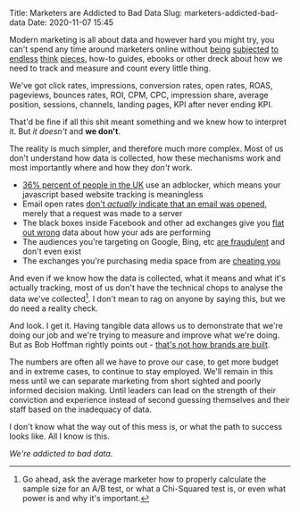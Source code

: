Title: Marketers are Addicted to Bad Data
Slug: marketers-addicted-bad-data
Date: 2020-11-07 15:45

Modern marketing is all about data and however hard you might try, you can't spend any time around marketers online without [being](https://blog.marketo.com/2013/11/prove-your-worth10-kpis-for-marketers.html) [subjected](https://www.searchenginejournal.com/paid-owned-earned-content/242075/) [to](https://blogs.oracle.com/oracledatacloud/effectively-measuring-advertising-performance-your-guide-to-success) [endless](https://searchengineland.com/using-auction-insights-for-better-ppc-competitor-analysis-343264) [think](https://www.searchenginewatch.com/2020/07/28/10-reasons-why-marketers-use-data-to-make-budgeting-decisions/) [pieces](https://www.oberlo.co.uk/blog/spent-200000-facebook-ads-heres-learned), how-to guides, ebooks or other dreck about how we need to track and measure and count every little thing.

We've got click rates, impressions, conversion rates, open rates, ROAS, pageviews, bounces rates, ROI, CPM, CPC, impression share, average position, sessions, channels, landing pages, KPI after never ending KPI.

That'd be fine if all this shit meant something and we knew how to interpret it. But *it doesn't* and **we don't**. 

The reality is much simpler, and therefore much more complex.  Most of us don't understand how data is collected, how these mechanisms work and most importantly where and how they *don't* work.

* [36% percent of people in the UK](https://www.statista.com/statistics/874736/ad-blocker-usage-in-united-kingdom/) use an adblocker, which means your javascript based website tracking is meaningless
* Email open rates [don't *actually* indicate that an email was opened](https://developermedia.com/email-open-rates-misleading-metrics-best-practices-2/), merely that a request was made to a server
* The black boxes inside Facebook and other ad exchanges give you [flat out wrong](https://www.etcentric.org/facebook-agrees-to-40-million-fine-for-incorrect-ad-metrics/) data about how your ads are performing
* The audiences you're targeting on Google, Bing, etc [are fraudulent](https://www.forbes.com/sites/augustinefou/2020/11/02/got-large-budgets-you-need-to-spend-fraudsters-will-help-you-spend-it/?sh=54b93f867a9f) and don't even exist
* The exchanges you're purchasing media space from are [cheating you](https://www.adexchanger.com/mobile/is-ubers-new-ad-fraud-lawsuit-futile-or-game-changing/)
 
And even if we know how the data is collected, what it means and what it's actually tracking, most of us don't have the technical chops to analyse the data we've collected[^1]. I don't mean to rag on anyone by saying this, but we do need a reality check.

And look. I get it. Having tangible data allows us to demonstrate that we're doing our job and we're trying to measure and improve what we're doing. But as Bob Hoffman rightly points out - [that's not how brands are built](http://adcontrarian.blogspot.com/2020/09/the-mystery-of-modern-media.html). 

The numbers are often all we have to prove our case, to get more budget and in extreme cases, to continue to stay employed. We'll remain in this mess until we can separate marketing from short sighted and poorly informed decision making. Until leaders can lead on the strength of their conviction and experience instead of second guessing themselves and their staff based on the inadequacy of data.

I don't know what the way out of this mess is, or what the path to success looks like. All I know is this.

*We're addicted to bad data*.

[^1]: Go ahead, ask the average marketer how to properly calculate the sample size for an A/B test, or what a Chi-Squared test is, or even what power is and why it's important.
